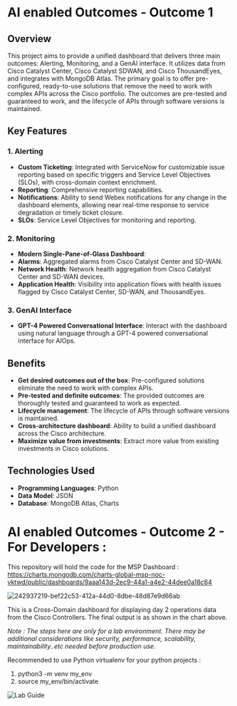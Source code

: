 # AI enabled Outcomes - Outcome 1

## Overview
This project aims to provide a unified dashboard that delivers three main outcomes: Alerting, Monitoring, and a GenAI interface. It utilizes data from Cisco Catalyst Center, Cisco Catalyst SDWAN, and Cisco ThousandEyes, and integrates with MongoDB Atlas. The primary goal is to offer pre-configured, ready-to-use solutions that remove the need to work with complex APIs across the Cisco portfolio. The outcomes are pre-tested and guaranteed to work, and the lifecycle of APIs through software versions is maintained.

## Key Features

### 1. Alerting
- **Custom Ticketing**: Integrated with ServiceNow for customizable issue reporting based on specific triggers and Service Level Objectives (SLOs), with cross-domain context enrichment.
- **Reporting**: Comprehensive reporting capabilities.
- **Notifications**: Ability to send Webex notifications for any change in the dashboard elements, allowing near real-time response to service degradation or timely ticket closure.
- **SLOs**: Service Level Objectives for monitoring and reporting.

### 2. Monitoring
- **Modern Single-Pane-of-Glass Dashboard**:
 - **Alarms**: Aggregated alarms from Cisco Catalyst Center and SD-WAN.
 - **Network Health**: Network health aggregation from Cisco Catalyst Center and SD-WAN devices.
 - **Application Health**: Visibility into application flows with health issues flagged by Cisco Catalyst Center, SD-WAN, and ThousandEyes.

### 3. GenAI Interface
- **GPT-4 Powered Conversational Interface**: Interact with the dashboard using natural language through a GPT-4 powered conversational interface for AIOps.

## Benefits

- **Get desired outcomes out of the box**: Pre-configured solutions eliminate the need to work with complex APIs.
- **Pre-tested and definite outcomes**: The provided outcomes are thoroughly tested and guaranteed to work as expected.
- **Lifecycle management**: The lifecycle of APIs through software versions is maintained.
- **Cross-architecture dashboard**: Ability to build a unified dashboard across the Cisco architecture.
- **Maximize value from investments**: Extract more value from existing investments in Cisco solutions.

## Technologies Used
- **Programming Languages**: Python
- **Data Model**: JSON
- **Database**: MongoDB Atlas, Charts

# AI enabled Outcomes - Outcome 2 - For Developers : 

This repository will hold the code for the MSP Dashboard : https://charts.mongodb.com/charts-global-msp-noc-vktwd/public/dashboards/9aaa143d-2ec9-44a1-a4e2-44dee0a18c64 

![242937219-bef22c53-412a-44d0-8dbe-48d87e9d66ab](https://github.com/joeljos/GPRS-MSP-Dashboard/assets/11584709/d41bad5b-7006-4eee-8067-43b88c15bb06)

This is a Cross-Domain dashboard for displaying day 2 operations data from the Cisco Controllers. The final output is as shown in the chart above.

_Note : The steps here are only for a lab environment. There may be additional considerations like security, performance, scalability, maintainability..etc needed before production use._

Recommended to use Python virtualenv for your python projects :
1. python3 -m venv my_env
2. source my_env/bin/activate

![Lab Guide](https://github.com/CiscoSE/GPRS-MSP-Dashboard/assets/11584709/2eff5d71-6aac-4cfe-b180-cd34e56bb52f)
